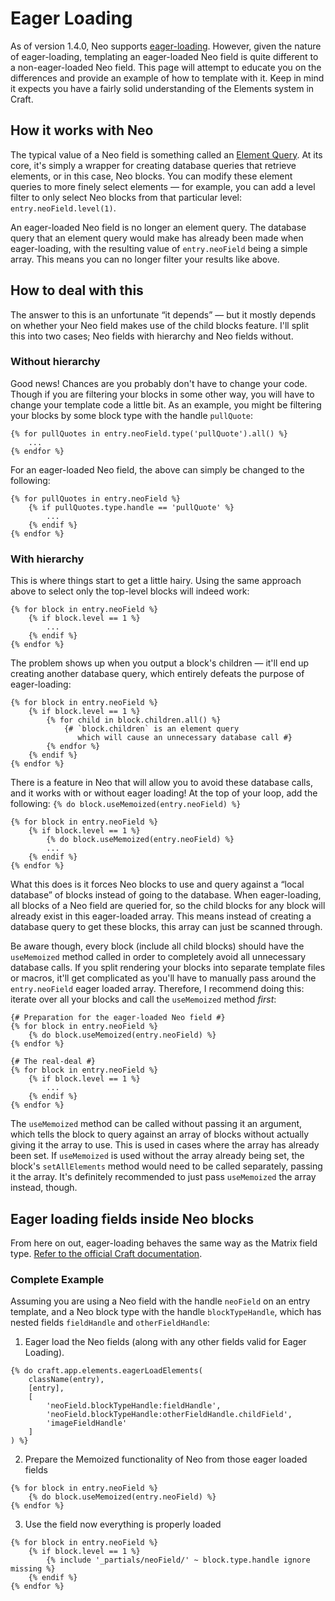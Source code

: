 # Eager Loading

As of version 1.4.0, Neo supports [eager-loading](https://craftcms.com/docs/5.x/development/eager-loading.html). However, given the nature of eager-loading, templating an eager-loaded Neo field is quite different to a non-eager-loaded Neo field. This page will attempt to educate you on the differences and provide an example of how to template with it. Keep in mind it expects you have a fairly solid understanding of the Elements system in Craft.

## How it works with Neo

The typical value of a Neo field is something called an [Element Query](https://craftcms.com/docs/5.x/development/element-queries.html). At its core, it's simply a wrapper for creating database queries that retrieve elements, or in this case, Neo blocks. You can modify these element queries to more finely select elements &mdash; for example, you can add a level filter to only select Neo blocks from that particular level: `entry.neoField.level(1)`.

An eager-loaded Neo field is no longer an element query. The database query that an element query would make has already been made when eager-loading, with the resulting value of `entry.neoField` being a simple array. This means you can no longer filter your results like above.

## How to deal with this

The answer to this is an unfortunate &ldquo;it depends&rdquo; &mdash; but it mostly depends on whether your Neo field makes use of the child blocks feature. I'll split this into two cases; Neo fields with hierarchy and Neo fields without.

### Without hierarchy

Good news! Chances are you probably don't have to change your code. Though if you are filtering your blocks in some other way, you will have to change your template code a little bit. As an example, you might be filtering your blocks by some block type with the handle `pullQuote`:

```twig
{% for pullQuotes in entry.neoField.type('pullQuote').all() %}
    ...
{% endfor %}
```

For an eager-loaded Neo field, the above can simply be changed to the following:

```twig
{% for pullQuotes in entry.neoField %}
    {% if pullQuotes.type.handle == 'pullQuote' %}
        ...
    {% endif %}
{% endfor %}
```

### With hierarchy

This is where things start to get a little hairy. Using the same approach above to select only the top-level blocks will indeed work:

```twig
{% for block in entry.neoField %}
    {% if block.level == 1 %}
        ...
    {% endif %}
{% endfor %}
```

The problem shows up when you output a block's children &mdash; it'll end up creating another database query, which entirely defeats the purpose of eager-loading:

```twig
{% for block in entry.neoField %}
    {% if block.level == 1 %}
        {% for child in block.children.all() %}
            {# `block.children` is an element query 
               which will cause an unnecessary database call #}
        {% endfor %}
    {% endif %}
{% endfor %}
```

There is a feature in Neo that will allow you to avoid these database calls, and it works with or without eager loading! At the top of your loop, add the following: `{% do block.useMemoized(entry.neoField) %}`

```twig
{% for block in entry.neoField %}
    {% if block.level == 1 %}
        {% do block.useMemoized(entry.neoField) %}
        ...
    {% endif %}
{% endfor %}
```

What this does is it forces Neo blocks to use and query against a &ldquo;local database&rdquo; of blocks instead of going to the database. When eager-loading, all blocks of a Neo field are queried for, so the child blocks for any block will already exist in this eager-loaded array. This means instead of creating a database query to get these blocks, this array can just be scanned through.

Be aware though, every block (include all child blocks) should have the `useMemoized` method called in order to completely avoid all unnecessary database calls. If you split rendering your blocks into separate template files or macros, it'll get complicated as you'll have to manually pass around the `entry.neoField` eager loaded array. Therefore, I recommend doing this: iterate over all your blocks and call the `useMemoized` method _first_:

```twig
{# Preparation for the eager-loaded Neo field #}
{% for block in entry.neoField %}
    {% do block.useMemoized(entry.neoField) %}
{% endfor %}

{# The real-deal #}
{% for block in entry.neoField %}
    {% if block.level == 1 %}
        ...
    {% endif %}
{% endfor %}
```

The `useMemoized` method can be called without passing it an argument, which tells the block to query against an array of blocks without actually giving it the array to use. This is used in cases where the array has already been set. If `useMemoized` is used without the array already being set, the block's `setAllElements` method would need to be called separately, passing it the array. It's definitely recommended to just pass `useMemoized` the array instead, though.

## Eager loading fields inside Neo blocks

From here on out, eager-loading behaves the same way as the Matrix field type. [Refer to the official Craft documentation](https://craftcms.com/docs/5.x/development/eager-loading.html).

### Complete Example

Assuming you are using a Neo field with the handle `neoField` on an entry template, and a Neo block type with the handle `blockTypeHandle`, which has nested fields `fieldHandle` and `otherFieldHandle`:

1. Eager load the Neo fields (along with any other fields valid for Eager Loading).

```twig
{% do craft.app.elements.eagerLoadElements(
    className(entry),
    [entry],
    [
        'neoField.blockTypeHandle:fieldHandle',
        'neoField.blockTypeHandle:otherFieldHandle.childField',
        'imageFieldHandle'
    ]
) %}
```

2. Prepare the Memoized functionality of Neo from those eager loaded fields

```twig
{% for block in entry.neoField %}
    {% do block.useMemoized(entry.neoField) %}
{% endfor %}
```

3. Use the field now everything is properly loaded

```twig
{% for block in entry.neoField %}
    {% if block.level == 1 %}
        {% include '_partials/neoField/' ~ block.type.handle ignore missing %}
    {% endif %}
{% endfor %}
```
